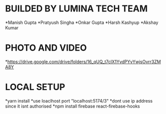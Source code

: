 # BUILDED BY LUMINA TECH TEAM
*Manish Gupta
*Pratyush Singha
*Onkar Gupta
*Harsh Kashyup
*Akshay Kumar
 
# PHOTO AND VIDEO 
*https://drive.google.com/drive/folders/16_qUQ_t7clX1YvdPYvYwjsOvrr3ZMA8Y

# LOCAL SETUP
*yarn install
*use loaclhost port "localhost:5174/3"
*dont use ip address since it isnt authorised
*npm install firebase react-firebase-hooks

